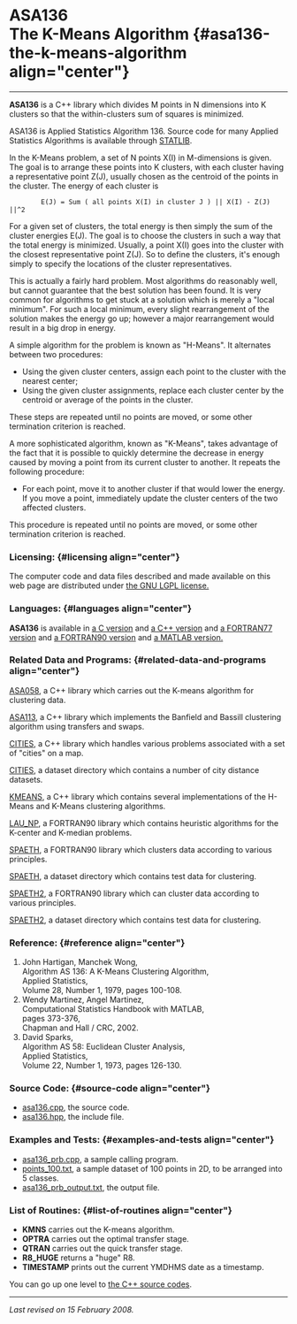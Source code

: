 ASA136\
The K-Means Algorithm {#asa136-the-k-means-algorithm align="center"}
=====================

------------------------------------------------------------------------

**ASA136** is a C++ library which divides M points in N dimensions into
K clusters so that the within-clusters sum of squares is minimized.

ASA136 is Applied Statistics Algorithm 136. Source code for many Applied
Statistics Algorithms is available through
[STATLIB](http://lib.stat.cmu.edu/apstat).

In the K-Means problem, a set of N points X(I) in M-dimensions is given.
The goal is to arrange these points into K clusters, with each cluster
having a representative point Z(J), usually chosen as the centroid of
the points in the cluster. The energy of each cluster is

            E(J) = Sum ( all points X(I) in cluster J ) || X(I) - Z(J) ||^2
          

For a given set of clusters, the total energy is then simply the sum of
the cluster energies E(J). The goal is to choose the clusters in such a
way that the total energy is minimized. Usually, a point X(I) goes into
the cluster with the closest representative point Z(J). So to define the
clusters, it's enough simply to specify the locations of the cluster
representatives.

This is actually a fairly hard problem. Most algorithms do reasonably
well, but cannot guarantee that the best solution has been found. It is
very common for algorithms to get stuck at a solution which is merely a
"local minimum". For such a local minimum, every slight rearrangement of
the solution makes the energy go up; however a major rearrangement would
result in a big drop in energy.

A simple algorithm for the problem is known as "H-Means". It alternates
between two procedures:

-   Using the given cluster centers, assign each point to the cluster
    with the nearest center;
-   Using the given cluster assignments, replace each cluster center by
    the centroid or average of the points in the cluster.

These steps are repeated until no points are moved, or some other
termination criterion is reached.

A more sophisticated algorithm, known as "K-Means", takes advantage of
the fact that it is possible to quickly determine the decrease in energy
caused by moving a point from its current cluster to another. It repeats
the following procedure:

-   For each point, move it to another cluster if that would lower the
    energy. If you move a point, immediately update the cluster centers
    of the two affected clusters.

This procedure is repeated until no points are moved, or some other
termination criterion is reached.

### Licensing: {#licensing align="center"}

The computer code and data files described and made available on this
web page are distributed under [the GNU LGPL
license.](../../txt/gnu_lgpl.txt)

### Languages: {#languages align="center"}

**ASA136** is available in [a C version](../../c_src/asa136/asa136.html)
and [a C++ version](../../cpp_src/asa136/asa136.html) and [a FORTRAN77
version](../../f77_src/asa136/asa136.html) and [a FORTRAN90
version](../../f_src/asa136/asa136.html) and [a MATLAB
version.](../../m_src/asa136/asa136/html)

### Related Data and Programs: {#related-data-and-programs align="center"}

[ASA058](../../cpp_src/asa058/asa058.html), a C++ library which carries
out the K-means algorithm for clustering data.

[ASA113](../../cpp_src/asa113/asa113.html), a C++ library which
implements the Banfield and Bassill clustering algorithm using transfers
and swaps.

[CITIES](../../cpp_src/cities/cities.html), a C++ library which handles
various problems associated with a set of "cities" on a map.

[CITIES](../../datasets/cities/cities.html), a dataset directory which
contains a number of city distance datasets.

[KMEANS](../../cpp_src/kmeans/kmeans.html), a C++ library which contains
several implementations of the H-Means and K-Means clustering
algorithms.

[LAU\_NP](../../f_src/lau_np/lau_np.html), a FORTRAN90 library which
contains heuristic algorithms for the K-center and K-median problems.

[SPAETH](../../f_src/spaeth/spaeth.html), a FORTRAN90 library which
clusters data according to various principles.

[SPAETH](../../datasets/spaeth/spaeth.html), a dataset directory which
contains test data for clustering.

[SPAETH2](../../f_src/spaeth2/spaeth2.html), a FORTRAN90 library which
can cluster data according to various principles.

[SPAETH2](../../datasets/spaeth2/spaeth2.html), a dataset directory
which contains test data for clustering.

### Reference: {#reference align="center"}

1.  John Hartigan, Manchek Wong,\
    Algorithm AS 136: A K-Means Clustering Algorithm,\
    Applied Statistics,\
    Volume 28, Number 1, 1979, pages 100-108.
2.  Wendy Martinez, Angel Martinez,\
    Computational Statistics Handbook with MATLAB,\
    pages 373-376,\
    Chapman and Hall / CRC, 2002.
3.  David Sparks,\
    Algorithm AS 58: Euclidean Cluster Analysis,\
    Applied Statistics,\
    Volume 22, Number 1, 1973, pages 126-130.

### Source Code: {#source-code align="center"}

-   [asa136.cpp](asa136.cpp), the source code.
-   [asa136.hpp](asa136.hpp), the include file.

### Examples and Tests: {#examples-and-tests align="center"}

-   [asa136\_prb.cpp](asa136_prb.cpp), a sample calling program.
-   [points\_100.txt](points_100.txt), a sample dataset of 100 points in
    2D, to be arranged into 5 classes.
-   [asa136\_prb\_output.txt](asa136_prb_output.txt), the output file.

### List of Routines: {#list-of-routines align="center"}

-   **KMNS** carries out the K-means algorithm.
-   **OPTRA** carries out the optimal transfer stage.
-   **QTRAN** carries out the quick transfer stage.
-   **R8\_HUGE** returns a "huge" R8.
-   **TIMESTAMP** prints out the current YMDHMS date as a timestamp.

You can go up one level to [the C++ source codes](../cpp_src.html).

------------------------------------------------------------------------

*Last revised on 15 February 2008.*
